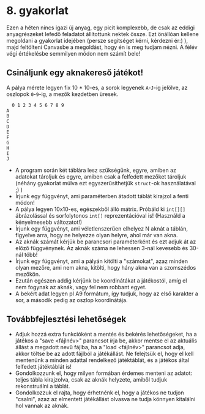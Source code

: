 # 8. gyakorlat

Ezen a héten nincs igazi új anyag, egy picit komplexebb, de csak az eddigi anyagrészeket lefedő feladatot állítottunk nektek össze. Ezt önállóan kellene megoldani a gyakorlat idejében (persze segítséget kérni, kérdezni ér:) ), majd feltölteni Canvasbe a megoldást, hogy én is meg tudjam nézni. A félév végi értékelésbe semmilyen módon nem számít bele!

## Csináljunk egy aknakereső játékot!
A pálya mérete legyen fix 10 * 10-es, a sorok legyenek `A`-`J`-ig jelölve, az oszlopok `0`-`9`-ig, a mezők kezdetben üresek.

```
  0 1 2 3 4 5 6 7 8 9
A
B
C
D
E
F
G
H
I
J
```

- A program során két táblára lesz szükségünk, egyre, amiben az adatokat tároljuk és egyre, amiben csak a felfedett mezőket tároljuk (néhány gyakorlat múlva ezt egyszerűsíthetjük `struct`-ok használatával ;) )
- Írjunk egy függvényt, ami paraméterben átadott táblát kirajzol a fenti módon!
- A pálya legyen 10x10-es, egészekből álló mátrix. Próbáld ki `int[][]` ábrázolással és sorfolytonos `int[]` reprezentációval is! (Használd a kényelmesebb változatot!)
- Írjunk egy függvényt, ami véletlenszerűen elhelyez N aknát a táblán, figyelve arra, hogy ne helyezze olyan helyre, ahol már van akna.
- Az aknák számát kérjük be parancsori paraméterként és ezt adjuk át az előző függvénynek. Az aknák száma ne lehessen 3-nál kevesebb és 30-nál több!
- Írjunk egy függvényt, ami a pályán kitölti a "számokat", azaz minden olyan mezőre, ami nem akna, kitölti, hogy hány akna van a szomszédos mezőkön.
- Ezután egészen addig kérjünk be koordinátákat a játékostól, amíg el nem fogynak az aknák, vagy fel nem robbant egyet.
- A bekért adat legyen pl A9 formátum, így tudjuk, hogy az első karakter a sor, a második pedig az oszlop koordinátája.

## Továbbfejlesztési lehetőségek
- Adjuk hozzá extra funkcióként a mentés és bekérés lehetőségeket, ha a játékos a "save <fájlnév>" parancsot írja be, akkor mentse el az aktuális állást a megadott nevű fájlba, ha a "load <fájlnév>" parancsot adja, akkor töltse be az adott fájlból a játékállást.
Ne felejtsük el, hogy el kell mentenünk a minden adattal rendelkező játéktáblát, és a játékos által felfedett játéktáblát is!
- Gondolkozzunk el, hogy milyen formában érdemes menteni az adatot:
teljes tábla kirajzolva,
csak az aknák helyzete, amiből tudjuk rekonstruálni a táblát.
- Gondolkozzuk el rajta, hogy érhetnénk el, hogy a játékos ne tudjon "csalni", azaz az elmentett játékállást olvasva ne tudja könnyen kitalálni hol vannak az aknák.
